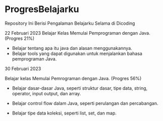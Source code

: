 # ProgresBelajarku
Repository Ini Berisi Pengalaman Belajarku Selama di Dicoding

22 Februari 2023
Belajar Kelas Memulai Pemprograman dengan Java. (Progres 21%)
  * Belajar tentang apa itu java dan alasan menggunakannya.
  * Belajar tools yang dapat digunakan untuk menjalankan bahasa pemprograman Java.

30 Februari 2023

Belajar kelas Memulai Pemrograman dengan Java. (Progres 56%)

  * Belajar dasar-dasar Java, seperti struktur dasar, tipe data, string, operator, input output, dan array.

  * Belajar control flow dalam Java, seperti perulangan dan percabangan.

  * Belajar tipe data koleksi, seperti list, set, dan map.
